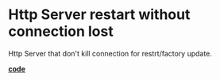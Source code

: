 # Http Server restart without connection lost
Http Server that don't kill connection for restrt/factory update.

[**code**](https://github.com/factoryfx/factoryfx/tree/master/docu/src/main/java/de/factoryfx/docu/dynamicwebserver)